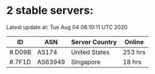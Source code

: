 # 2 stable servers:

Latest update at: Tue Aug 04 08:10:11 UTC 2020

| ID | ASN | Server Country | Online |
| -- | --- | -------------- | ------ |
| #.D09B | AS174 | United States | 253 hrs |
| #.7F1D | AS63949 | Singapore | 18 hrs |

